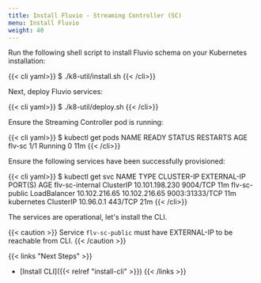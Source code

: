 ```yaml
---
title: Install Fluvio - Streaming Controller (SC)
menu: Install Fluvio
weight: 40
---
```


Run the following shell script to install Fluvio schema on your Kubernetes installation:

{{< cli yaml>}}
$ ./k8-util/install.sh
{{< /cli>}}

Next, deploy Fluvio services:

{{< cli yaml>}}
$ ./k8-util/deploy.sh
{{< /cli>}}

Ensure the Streaming Controller pod is running:

{{< cli yaml>}}
$ kubectl get pods
NAME     READY   STATUS    RESTARTS   AGE
flv-sc   1/1     Running   0          11m
{{< /cli>}}

Ensure the following services have been successfully provisioned:

{{< cli yaml>}}
$ kubectl get svc
NAME              TYPE           CLUSTER-IP       EXTERNAL-IP     PORT(S)          AGE
flv-sc-internal   ClusterIP      10.101.198.230   <none>          9004/TCP         11m
flv-sc-public     LoadBalancer   10.102.216.65    10.102.216.65   9003:31333/TCP   11m
kubernetes        ClusterIP      10.96.0.1        <none>          443/TCP          21m
{{< /cli>}}


The services are operational, let's install the CLI.

{{< caution >}}
Service ```flv-sc-public``` must have EXTERNAL-IP to be reachable from CLI.
{{< /caution >}}

{{< links "Next Steps" >}}
* [Install CLI]({{< relref "install-cli" >}})
{{< /links >}}